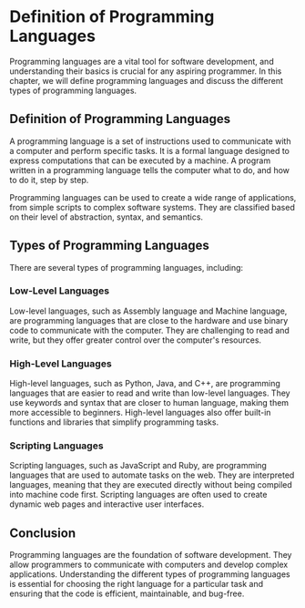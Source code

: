 # Definition of Programming Languages

Programming languages are a vital tool for software development, and understanding their basics is crucial for any aspiring programmer. In this chapter, we will define programming languages and discuss the different types of programming languages.

Definition of Programming Languages
-----------------------------------

A programming language is a set of instructions used to communicate with a computer and perform specific tasks. It is a formal language designed to express computations that can be executed by a machine. A program written in a programming language tells the computer what to do, and how to do it, step by step.

Programming languages can be used to create a wide range of applications, from simple scripts to complex software systems. They are classified based on their level of abstraction, syntax, and semantics.

Types of Programming Languages
------------------------------

There are several types of programming languages, including:

### Low-Level Languages

Low-level languages, such as Assembly language and Machine language, are programming languages that are close to the hardware and use binary code to communicate with the computer. They are challenging to read and write, but they offer greater control over the computer's resources.

### High-Level Languages

High-level languages, such as Python, Java, and C++, are programming languages that are easier to read and write than low-level languages. They use keywords and syntax that are closer to human language, making them more accessible to beginners. High-level languages also offer built-in functions and libraries that simplify programming tasks.

### Scripting Languages

Scripting languages, such as JavaScript and Ruby, are programming languages that are used to automate tasks on the web. They are interpreted languages, meaning that they are executed directly without being compiled into machine code first. Scripting languages are often used to create dynamic web pages and interactive user interfaces.

Conclusion
----------

Programming languages are the foundation of software development. They allow programmers to communicate with computers and develop complex applications. Understanding the different types of programming languages is essential for choosing the right language for a particular task and ensuring that the code is efficient, maintainable, and bug-free.
